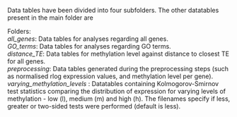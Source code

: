Data tables have been divided into four subfolders. The other datatables present in the main folder are   

Folders:  
_all_genes_: Data tables for analyses regarding all genes.  
_GO_terms_: Data tables for analyses regarding GO terms.  
_distance_TE_: Data tables for methylation level against distance to closest TE for all genes.  
_preprocessing_: Data tables generated during the preprocessing steps (such as normalised rlog expression values, and methylation level per gene).
_varying_methylation_levels_ : Datatables containing Kolmogorov-Smirnov test statistics comparing the distribution of expression for varying levels of methylation - low (l), medium (m) and high (h). The filenames specify if less, greater or two-sided tests were performed (default is less).
